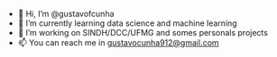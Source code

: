 - 👋 Hi, I’m @gustavofcunha
- 🌱 I’m currently learning data science and machine learning
- 💼 I’m working on SINDH/DCC/UFMG and somes personals projects
- 📫 You can reach me in gustavocunha912@gmail.com

<!---
gustavofcunha/gustavofcunha is a ✨ special ✨ repository because its `README.md` (this file) appears on your GitHub profile.
You can click the Preview link to take a look at your changes.
--->
